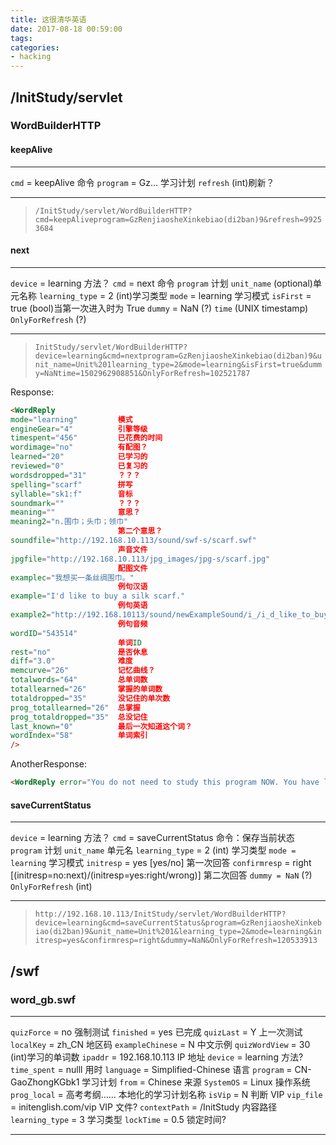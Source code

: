 ```yaml
---
title: 这很清华英语
date: 2017-08-18 00:59:00
tags:
categories:
- hacking
---
```


## /InitStudy/servlet

### WordBuilderHTTP

#### keepAlive

------------------- --------------
`cmd` = keepAlive   命令
`program` = Gz...   学习计划
`refresh`           (int)刷新？
------------------- --------------

> `/InitStudy/servlet/WordBuilderHTTP?cmd=keepAliveprogram=GzRenjiaosheXinkebiao(di2ban)9&refresh=99253684`

#### next

--------------------------- ---------------
`device` = learning         方法？
`cmd` = next                命令
`program`                   计划
`unit_name`                 (optional)单元名称
`learning_type` = 2         (int)学习类型
`mode` = learning           学习模式
`isFirst` = true            (bool)当第一次进入时为 True
`dummy` = NaN               (?)
`time`                      (UNIX timestamp)
`OnlyForRefresh`            (?)
--------------------------- ---------------

> `InitStudy/servlet/WordBuilderHTTP?device=learning&cmd=nextprogram=GzRenjiaosheXinkebiao(di2ban)9&unit_name=Unit%201learning_type=2&mode=learning&isFirst=true&dummy=NaNtime=1502962908851&OnlyForRefresh=102521787`

Response: 
```html
<WordReply 
mode="learning"         模式
engineGear="4"          引擎等级
timespent="456"         已花费的时间
wordimage="no"          有配图？
learned="20"            已学习的
reviewed="0"            已复习的
wordsdropped="31"       ？？？
spelling="scarf"        拼写
syllable="sk1:f"        音标
soundmark=""            ？？？
meaning=""              意思？
meaning2="n.围巾；头巾；领巾" 
                        第二个意思？
soundfile="http://192.168.10.113/sound/swf-s/scarf.swf" 
                        声音文件
jpgfile="http://192.168.10.113/jpg_images/jpg-s/scarf.jpg" 
                        配图文件
examplec="我想买一条丝绸围巾。" 
                        例句汉语
example="I'd like to buy a silk scarf." 
                        例句英语
example2="http://192.168.10113/sound/newExampleSound/i_/i_d_like_to_buy_a_silk_scarfswf" 
                        例句音频
wordID="543514" 
                        单词ID
rest="no"               是否休息
diff="3.0"              难度
memcurve="26"           记忆曲线？      
totalwords="64"         总单词数
totallearned="26"       掌握的单词数
totaldropped="35"       没记住的单次数
prog_totallearned="26"  总掌握
prog_totaldropped="35"  总没记住
last_known="0"          最后一次知道这个词？
wordIndex="58"          单词索引
/>
```

AnotherResponse:
```html
<WordReply error="You do not need to study this program NOW. You have learned all the new words and you still remember them. Please do some practices or study another program. The system will remind you to come back to this program when you start to forget the words learned in this program."></WordReply>
```

#### saveCurrentStatus

--------------------------- ---------------
`device` = learning         方法？
`cmd` = saveCurrentStatus   命令：保存当前状态
`program`                   计划
`unit_name`                 单元名
`learning_type` = 2         (int) 学习类型
`mode = learning`           学习模式
`initresp` = yes            [yes/no] 第一次回答
`confirmresp` = right       [(initresp=no:next)/(initresp=yes:right/wrong)] 第二次回答
`dummy = NaN`               (?)
`OnlyForRefresh`            (int)
--------------------------- ---------------

> `http://192.168.10.113/InitStudy/servlet/WordBuilderHTTP?device=learning&cmd=saveCurrentStatus&program=GzRenjiaosheXinkebiao(di2ban)9&unit_name=Unit%201&learning_type=2&mode=learning&initresp=yes&confirmresp=right&dummy=NaN&OnlyForRefresh=120533913`

## /swf
### word_gb.swf
   ------------------------------- -----------------
   `quizForce` = no                 强制测试
   `finished` = yes                 已完成
   `quizLast` = Y                   上一次测试
   `localKey` = zh_CN               地区码
   `exampleChinese` = N             中文示例
   `quizWordView` = 30              (int)学习的单词数
   `ipaddr` = 192.168.10.113        IP 地址
   `device` = learning              方法?
   `time_spent` = nulll             用时
   `language` = Simplified-Chinese  语言
   `program` = CN-GaoZhongKGbk1     学习计划
   `from` = Chinese                 来源
   `SystemOS` = Linux               操作系统
   `prog_local` = 高考考纲……         本地化的学习计划名称
   `isVip` = N                      判断 VIP
   `vip_file` = initenglish.com/vip VIP 文件?
   `contextPath` = /InitStudy       内容路径
   `learning_type` = 3              学习类型
   `lockTime` = 0.5                 锁定时间?
   ------------------------------- -----------------